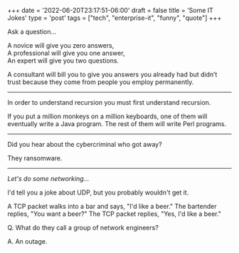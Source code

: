 +++
date = '2022-06-20T23:17:51-06:00'
draft = false
title = 'Some IT Jokes'
type = 'post'
tags = ["tech", "enterprise-it", "funny", "quote"]
+++

Ask a question... <br />

A novice will give you zero answers, <br />
A professional will give you one answer, <br />
An expert will give you two questions. <br />

A consultant will bill you to give you answers you already had but didn’t trust because they come from people you employ permanently. <br />

---

In order to understand recursion you must first understand recursion. <br />

If you put a million monkeys on a million keyboards, one of them will eventually write a Java program. The rest of them will write Perl programs. <br />

---

Did you hear about the cybercriminal who got away? <br />

They ransomware. <br />

---

*Let's do some networking*... <br /> 

I'd tell you a joke about UDP, but you probably wouldn't get it. <br />

A TCP packet walks into a bar and says, "I'd like a beer." The bartender replies, "You want a beer?" The TCP packet replies, "Yes, I'd like a beer." <br />


Q. What do they call a group of network engineers?

A. An outage. 